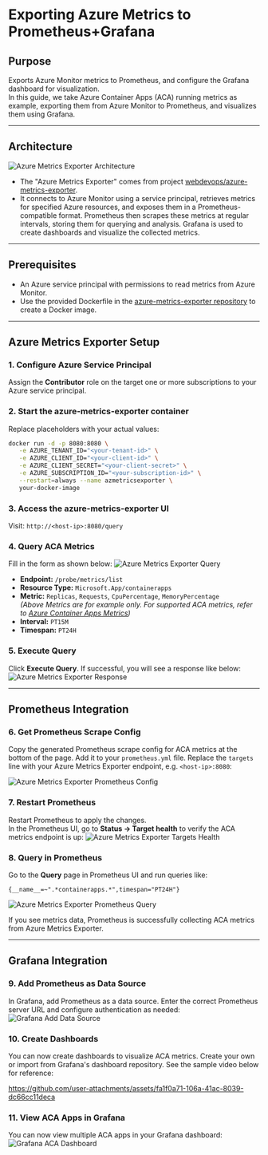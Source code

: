 
# Exporting Azure Metrics to Prometheus+Grafana

## Purpose

Exports Azure Monitor metrics to Prometheus, and configure the Grafana dashboard for visualization.<br>
In this guide, we take Azure Container Apps (ACA) running metrics as example, exporting them from Azure Monitor to Prometheus, and visualizes them using Grafana.

---

## Architecture
![Azure Metrics Exporter Architecture](prometheus/azmetricsexporter.png)

- The "Azure Metrics Exporter" comes from project [webdevops/azure-metrics-exporter](https://github.com/webdevops/azure-metrics-exporter).
- It connects to Azure Monitor using a service principal, retrieves metrics for specified Azure resources, and exposes them in a Prometheus-compatible format. Prometheus then scrapes these metrics at regular intervals, storing them for querying and analysis. Grafana is used to create dashboards and visualize the collected metrics.

---

## Prerequisites

- An Azure service principal with permissions to read metrics from Azure Monitor.
- Use the provided Dockerfile in the [azure-metrics-exporter repository](https://github.com/webdevops/azure-metrics-exporter) to create a Docker image.

---

## Azure Metrics Exporter Setup

### 1. Configure Azure Service Principal

Assign the **Contributor** role on the target one or more subscriptions to your Azure service principal.

### 2. Start the azure-metrics-exporter container

Replace placeholders with your actual values:

```sh
docker run -d -p 8080:8080 \
   -e AZURE_TENANT_ID="<your-tenant-id>" \
   -e AZURE_CLIENT_ID="<your-client-id>" \
   -e AZURE_CLIENT_SECRET="<your-client-secret>" \
   -e AZURE_SUBSCRIPTION_ID="<your-subscription-id>" \
   --restart=always --name azmetricsexporter \
   your-docker-image
```

### 3. Access the azure-metrics-exporter UI

Visit: `http://<host-ip>:8080/query`

### 4. Query ACA Metrics

Fill in the form as shown below:
![Azure Metrics Exporter Query](prometheus/azure-metrics-exporter-query-tester.png)

- **Endpoint:** `/probe/metrics/list`
- **Resource Type:** `Microsoft.App/containerapps`
- **Metric:** `Replicas`, `Requests`, `CpuPercentage`, `MemoryPercentage`  
   _(Above Metrics are for example only. For supported ACA metrics, refer to [Azure Container Apps Metrics](https://learn.microsoft.com/en-us/azure/azure-monitor/reference/supported-metrics/microsoft-app-containerapps-metrics))_
- **Interval:** `PT15M`
- **Timespan:** `PT24H`

### 5. Execute Query

Click **Execute Query**. If successful, you will see a response like below:
![Azure Metrics Exporter Response](prometheus/azure-metrics-exporter-query-tester-return-metrics.png)

---

## Prometheus Integration

### 6. Get Prometheus Scrape Config

Copy the generated Prometheus scrape config for ACA metrics at the bottom of the page. Add it to your `prometheus.yml` file. Replace the `targets` line with your Azure Metrics Exporter endpoint, e.g. `<host-ip>:8080`:

![Azure Metrics Exporter Prometheus Config](prometheus/azure-metrics-exporter-query-tester-return-promconfig.png)

### 7. Restart Prometheus

Restart Prometheus to apply the changes. <br>
In the Prometheus UI, go to **Status → Target health** to verify the ACA metrics endpoint is up:
![Azure Metrics Exporter Targets Health](prometheus/prometheus-target-health.png)

### 8. Query in Prometheus

Go to the **Query** page in Prometheus UI and run queries like:

```promql
{__name__=~".*containerapps.*",timespan="PT24H"}
```
![Azure Metrics Exporter Prometheus Query](prometheus/prometheus-query-metrics.png)


If you see metrics data, Prometheus is successfully collecting ACA metrics from Azure Metrics Exporter.

---

## Grafana Integration

### 9. Add Prometheus as Data Source

In Grafana, add Prometheus as a data source. Enter the correct Prometheus server URL and configure authentication as needed:
![Grafana Add Data Source](prometheus/grafana-prom-datasource.png)


### 10. Create Dashboards

You can now create dashboards to visualize ACA metrics. Create your own or import from Grafana's dashboard repository. See the sample video below for reference:<br>

https://github.com/user-attachments/assets/fa1f0a71-106a-41ac-8039-dc66cc11deca


### 11. View ACA Apps in Grafana

You can now view multiple ACA apps in your Grafana dashboard:
![Grafana ACA Dashboard](prometheus/aca-azmon-prom-grafana.png)
